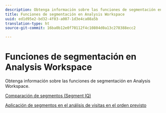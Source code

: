 ```yaml
---
description: Obtenga información sobre las funciones de segmentación en Analysis Workspace.
title: Funciones de segmentación en Analysis Workspace
uuid: ed1d95e2-bd32-4f03-a007-1d3e4ca08a5b
translation-type: ht
source-git-commit: 16ba0b12e0f70112f4c10804d0a13c278388ecc2

---
```



# Funciones de segmentación en Analysis Workspace

Obtenga información sobre las funciones de segmentación en Analysis Workspace.

[Comparación de segmentos (Segment IQ)](https://marketing.adobe.com/resources/help/es_ES/analytics/analysis-workspace/segment-comparison.html)

[Aplicación de segmentos en el análisis de visitas en el orden previsto](https://marketing.adobe.com/resources/help/es_ES/analytics/analysis-workspace/compare-segments-fallout.html)

